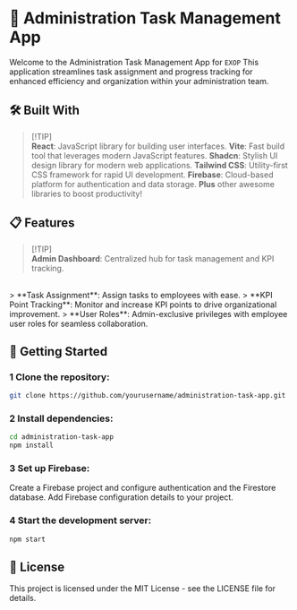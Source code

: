 # 🚀 Administration Task Management App
Welcome to the Administration Task Management App for `EXOP` This application streamlines task assignment and progress tracking for enhanced efficiency and organization within your administration team.

## 🛠️ Built With
> [!TIP]\
> **React**: JavaScript library for building user interfaces.
> **Vite**: Fast build tool that leverages modern JavaScript features.
> **Shadcn**: Stylish UI design library for modern web applications.
> **Tailwind CSS**: Utility-first CSS framework for rapid UI development.
> **Firebase**: Cloud-based platform for authentication and data storage.
> **Plus** other awesome libraries to boost productivity!

## 📋 Features
> [!TIP]\
> **Admin Dashboard**: Centralized hub for task management and KPI tracking.
<br>
> **Task Assignment**: Assign tasks to employees with ease.
> **KPI Point Tracking**: Monitor and increase KPI points to drive organizational improvement.
> **User Roles**: Admin-exclusive privileges with employee user roles for seamless collaboration.

## 🚀 Getting Started
### 1 Clone the repository:
```bash
git clone https://github.com/yourusername/administration-task-app.git
```

### 2 Install dependencies:
```bash
cd administration-task-app
npm install
```

### 3 Set up Firebase:
Create a Firebase project and configure authentication and the Firestore database.
Add Firebase configuration details to your project.

### 4 Start the development server:
```bash
npm start
```

## 📝 License
This project is licensed under the MIT License - see the LICENSE file for details.


